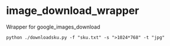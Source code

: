 # image_download_wrapper
Wrapper for google_images_download

`python ./downloadsku.py -f "sku.txt" -s ">1024*768" -t "jpg"`
